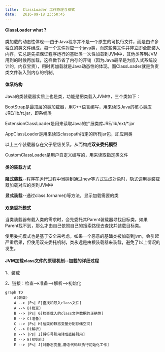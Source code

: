 ```yaml
---
title:  ClassLoader 工作原理与模式
date:   2016-09-18 23:50:45
---
```

#### ClassLoader what ?
类加载的动态性体现---由于Java程序并不是一个原生的可执行文件，而是由许多独立的类文件组成，每一个文件对应一个java类，而这些类文件并非立即全部装入内存，它总是先把保证程序运行的基础类一次性加载到JVM中，其他类等到JVM用到的时候再加载，这样做节省了内存的开销（因为Java最早是为嵌入式系统设计的，内存宝贵），用时再加载就是Java动态性的体现。而ClassLoader就是负责类文件装入到内存的机制。
#### 体系结构
Java的类装载器实质上也是类，功能是把类载入JVM中，三个类如下：

BootStrap是最顶层的类加载器，用C++语言编写，用来读取Java的核心类库JRE/lib/rt.jar，即系统类

ExtensionClassLoader是用来读取Java的扩展类库JRE/lib/ext/*.jar

AppClassLoader是用来读取classpath指定的所有jar包，即应用类

以上三个装载器存在父子层级关系，从而构成**双亲委托模型**

CustomClassLoader是用户自定义编写的，用来读取指定类文件

#### 类的装载方式
**隐式装载**--程序在运行过程中当碰到通过new等方式生成对象时，隐式调用类装载器加载对应的类到JVM中

**显式装载**--通过class.forname()等方法，显示加载需要的类

#### 双亲委托模式
当类装载器有载入类的需求时，会先委托其Parent装载器寻找目标类，如果Parent找不到，那么才由自己依照自己的搜索路径去查找并装载目标类。

使用委托模式也是基于安全来考虑，如果一个恶意的基础类被加载到jvm，会引起严重后果，但使用双亲委托机制，类永远是由根装载器来装载，避免了以上情况的发生。

#### JVM加载class文件的原理机制--加载的详细过程

1、装载

2、链接：检查-->准备-->解析-->初始化
```
graph TD
    A(装载)
    A --> |Ps| F[查找和导入class文件]
    A --> B(检查)
    B --> |Ps| G[检查载入的class文件数据的正确性]
    B --> C(准备)
    C --> |Ps| H[给类的静态变量分配存储空间]
    C --> D(解析)
    D --> |Ps| I[将符号引用转成直接引用]
    D --> E(初始化)
    E --> |Ps| J[对静态变量,静态代码块执行初始化工作]
```